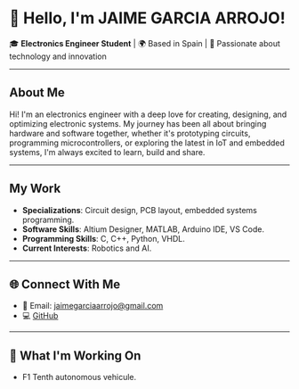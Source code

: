 # 👋 Hello, I'm JAIME GARCIA ARROJO!

🎓 **Electronics Engineer Student** | 🌍 Based in Spain | 🚀 Passionate about technology and innovation

---

## About Me

Hi! I'm an electronics engineer with a deep love for creating, designing, and optimizing electronic systems. My journey has been all about bringing hardware and software together, whether it's prototyping circuits, programming microcontrollers, or exploring the latest in IoT and embedded systems, I'm always excited to learn, build and share.

---

## My Work

- **Specializations**: Circuit design, PCB layout, embedded systems programming.
- **Software Skills**: Altium Designer, MATLAB, Arduino IDE, VS Code.
- **Programming Skills**: C, C++, Python, VHDL.
- **Current Interests**: Robotics and AI.

---

## 🌐 Connect With Me

- 📧 Email: jaimegarciaarrojo@gmail.com  
- 💻 [GitHub](https://github.com/JaimeG-ELC)  

---

## 🔭 What I'm Working On

- F1 Tenth autonomous vehicule.



<!--
**JaimeG-ELC/JaimeG-ELC** is a ✨ _special_ ✨ repository because its `README.md` (this file) appears on your GitHub profile.

Here are some ideas to get you started:

- 🔭 I’m currently working on ...
- 🌱 I’m currently learning ...
- 👯 I’m looking to collaborate on ...
- 🤔 I’m looking for help with ...
- 💬 Ask me about ...
- 📫 How to reach me: ...
- 😄 Pronouns: ...
- ⚡ Fun fact: ...
-->
